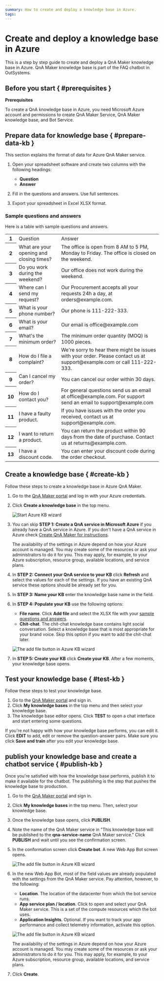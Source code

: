 ```yaml
---
summary: How to create and deploy a knowledge base in Azure.
tags:
---
```


# Create and deploy a knowledge base in Azure

This is a step by step guide to create and deploy a QnA Maker knowledge base in Azure. QnA Maker knowledge base is part of the FAQ chatbot in OutSystems.

## Before you start { #prerequisites }

<div class="info" markdown="1">

**Prerequisites**

To create a QnA knowledge base in Azure, you need Microsoft Azure account and permissions to create QnA Maker Service, QnA Maker knowledge base, and Bot Service. 

</div>

## Prepare data for knowledge base { #prepare-data-kb }

This section explains the format of data for Azure QnA Maker service.

1. Open your spreadsheet software and create two columns with the following headings:

    * **Question**
    * **Answer**
  
2. Fill in the questions and answers. Use full sentences.
3. Export your spreadsheet in Excel XLSX format.

### Sample questions and answers

Here is a table with sample questions and answers.

<table>
<tbody>
<tr>
<th >
<div >1</div>
</th>
<td >Question</td>
<td >Answer</td>
</tr>
<tr>
<th >
<div >2</div>
</th>
<td >
<div >What are your opening and closing times?</div>
</td>
<td >The office is open from 8 AM to 5 PM, Monday to Friday. The office is closed on the weekend.</td>
</tr>
<tr>
<th >
<div >3</div>
</th>
<td >Do you work during the weekend?</td>
<td >Our office does not work during the weekend.</td>
</tr>
<tr>
<th >
<div >4</div>
</th>
<td >Where can I send my request?</td>
<td >Our Procurement accepts all your requests 24h a day, at orders@example.com.</td>
</tr>
<tr>
<th >
<div >5</div>
</th>
<td >What is your phone number?</td>
<td >Our phone is 111-222-333.</td>
</tr>
<tr>
<th >
<div >6</div>
</th>
<td >What is your email?</td>
<td >Our email is office@example.com</td>
</tr>
<tr>
<th >
<div >7</div>
</th>
<td >What's the minimum order?</td>
<td >The minimum order quantity (MOQ) is 1000 pieces.</td>
</tr>
<tr>
<th >
<div >8</div>
</th>
<td >How do I file a complaint?</td>
<td >
<div >We're sorry to hear there might be issues with your order. Please contact us at support@example.com or call 111-222-333.</div>
</td>
</tr>
<tr>
<th >
<div >9</div>
</th>
<td >Can I cancel my order?</td>
<td >You can cancel our order within 30 days.</td>
</tr>
<tr>
<th >
<div >10</div>
</th>
<td >How do I contact you?</td>
<td >
<div >For general questions send us an email at office@example.com. For support send an email to support@example.com</div>
</td>
</tr>
<tr>
<th >
<div >11</div>
</th>
<td >I have a faulty product.</td>
<td >If you have issues with the order you received, contact us at support@example.com.</td>
</tr>
<tr>
<th >
<div >12</div>
</th>
<td >I want to return a product.</td>
<td >You can return the product within 90 days from the date of purchase. Contact us at returns@example.com.</td>
</tr>
<tr>
<th >
<div >13</div>
</th>
<td >I have a discount code.</td>
<td >You can enter your discount code during the order checkout.</td>
</tr>
</tbody>
</table>

## Create a knowledge base { #create-kb }

Follow these steps to create a knowledge base in Azure QnA Maker.

1. Go to the [QnA Maker portal](https://www.qnamaker.ai/) and log in with your Azure credentials.
2. Click **Create a knowledge base** in the top menu.
    
    
    ![Start Azure KB wizard](images/azure-kb-creation-start.png?width=400)

3. You can skip **STEP 1: Create a QnA service in Microsoft Azure** if you already have a QnA service in Azure. If you don't have a QnA service in Azure check [Create QnA Maker for instructions](guide-azure-services.md#create-qna-service). 
    
    <div class="info" markdown="1">

    The availability of the settings in Azure depend on how your Azure account is managed. You may create some of the resources or ask your administrators to do it for you. This may apply, for example, to your Azure subscription, resource group, available locations, and service plans.

    </div>

4. In **STEP 2: Connect your QnA service to your KB** click **Refresh** and select the values for each of the settings. If you have an existing QnA service these options should be already set for you. 
5. In **STEP 3: Name your KB** enter the knowledge base name in the field.
6. In **STEP 4: Populate your KB** use the following options:

    * **File name**. Click **Add file** and select the XLSX file with your [sample questions and answers](#sample-questions-and-answers).
    * **Chit-chat**. The chit-chat knowledge base contains light social conversation. Select a knowledge base that is most appropriate for your brand voice. Skip this option if you want to add the chit-chat later.

    ![The add file button in Azure KB wizard](images/azure-kb-creation-upload-file.png?width=500)

7. In **STEP 5: Create your KB** click **Create your KB**. After a few moments, your knowledge base opens.

## Test your knowledge base { #test-kb }

Follow these steps to test your knowledge base.

1. Go to the [QnA Maker portal](https://www.qnamaker.ai/) and sign in.
2. Click **My knowledge bases** in the top menu and then select your knowledge base.
3. The knowledge base editor opens. Click **TEST** to open a chat interface and start entering some questions.

If you're not happy with how your knowledge base performs, you can edit it. Click **EDIT** to add, edit or remove the question-answer pairs. Make sure you click **Save and train** after you edit your knowledge base.  

## publish your knowledge base and create a chatbot service { #publish-kb }

Once you're satisfied with how the knowledge base performs, publish it to make it available for the chatbot. The publishing is the step that pushes the knowledge base to production.

1. Go to the [QnA Maker portal](https://www.qnamaker.ai/) and sign in.
2. Click **My knowledge bases** in the top menu. Then, select your knowledge base.
3. Once the knowledge base opens, click **PUBLISH**.
4. Note the name of the QnA Maker service in "This knowledge base will be published to the **qna-service-name** QnA Maker service." Click **PUBLISH** and wait until you see the confirmation screen.
5. In the conformation screen click **Create bot**. A new Web App Bot screen opens.

    ![The add file button in Azure KB wizard](images/azure-kb-creation-deployed.png?width=400)

6. In the new Web App Bot, most of the field values are already populated with the settings from the QnA Maker service. Pay attention, however, to the following:

    * **Location**. The location of the datacenter from which the bot service runs.
    * **App service plan / location**. Click to open and select your QnA Maker service. This is a set of the compute resources which the bot uses. 
    * **Application Insights**. Optional. If you want to track your app performance and collect telemetry information, activate this option.

    ![The add file button in Azure KB wizard](images/azure-chatbot-qna-create.png?width=270)

    <div class="info" markdown="1">

    The availability of the settings in Azure depend on how your Azure account is managed. You may create some of the resources or ask your administrators to do it for you. This may apply, for example, to your Azure subscription, resource group, available locations, and service plans.

    </div>

7. Click **Create**.